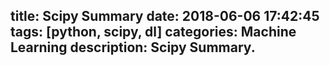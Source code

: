 title: Scipy Summary
date: 2018-06-06 17:42:45
tags: [python, scipy, dl]
categories: Machine Learning
description: Scipy Summary.
---
